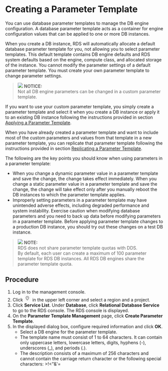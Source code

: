 # Creating a Parameter Template<a name="en-us_topic_parameter_group"></a>

You can use database parameter templates to manage the DB engine configuration. A database parameter template acts as a container for engine configuration values that can be applied to one or more DB instances.

When you create a DB instance, RDS will automatically allocate a default database parameter template for you, not allowing you to select parameter templates. This default template contains DB engine defaults and RDS system defaults based on the engine, compute class, and allocated storage of the instance. You cannot modify the parameter settings of a default parameter template. You must create your own parameter template to change parameter settings.

>![](/images/icon-notice.gif) **NOTICE:**   
>Not all DB engine parameters can be changed in a custom parameter template.  

If you want to use your custom parameter template, you simply create a parameter template and select it when you create a DB instance or apply it to an existing DB instance following the instructions provided in section  [Applying a Parameter Template](applying-a-parameter-template.md).

When you have already created a parameter template and want to include most of the custom parameters and values from that template in a new parameter template, you can replicate that parameter template following the instructions provided in section  [Replicating a Parameter Template](replicating-a-parameter-template.md).

The following are the key points you should know when using parameters in a parameter template:

-   When you change a dynamic parameter value in a parameter template and save the change, the change takes effect immediately. When you change a static parameter value in a parameter template and save the change, the change will take effect only after you manually reboot the DB instances to which the parameter template applies.
-   Improperly setting parameters in a parameter template may have unintended adverse effects, including degraded performance and system instability. Exercise caution when modifying database parameters and you need to back up data before modifying parameters in a parameter template. Before applying parameter template changes to a production DB instance, you should try out these changes on a test DB instance.

>![](/images/icon-note.gif) **NOTE:**   
>RDS does not share parameter template quotas with DDS.  
>By default, each user can create a maximum of 100 parameter template for RDS DB instances. All RDS DB engines share the parameter template quota.  

## Procedure<a name="s1d4b577d340b4a0baa353efbd0219c2d"></a>

1.  Log in to the management console.
2.  Click  ![](figures/region.png)  in the upper left corner and select a region and a project.
3.  Click  **Service List**. Under  **Database**, click  **Relational Database Service**  to go to the RDS console. The RDS console is displayed.
4.  On the  **Parameter Template Management**  page, click  **Create Parameter Template**.
5.  In the displayed dialog box, configure required information and click  **OK**.
    -   Select a DB engine for the parameter template.
    -   The template name must consist of 1 to 64 characters. It can contain only uppercase letters, lowercase letters, digits, hyphens \(-\), underscores \(\_\), and periods \(.\).
    -   The description consists of a maximum of 256 characters and cannot contain the carriage return character or the following special characters: \>!<"&'=


